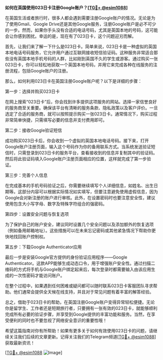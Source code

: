 **如何在英国使用023日卡注册Google账户？[[TG💪+ @esim1088](https://t.me/s/esim1088)]**

在英国生活或者旅行时，很多人都会遇到需要注册Google账户的情况。无论是为了使用Gmail、Google Drive还是其他Google服务，注册Google账户是必不可少的一步。然而，如果你手头没有合适的电话号码，尤其是英国本地的号码，这可能会让你感到困扰。幸运的是，现在有了023日卡，这个问题迎刃而解。

首先，让我们来了解一下什么是023日卡。简单来说，023日卡是一种虚拟的英国本地电话号码服务，它允许用户通过互联网接收短信验证码。这种服务非常适合那些没有英国本地手机号码的人群，比如刚到英国不久的学生或游客。通过购买一张023日卡，你可以轻松地获取一个英国本地号码，并用它来完成各种在线服务的注册流程，包括Google账户的注册。

那么，如何利用023日卡在英国注册Google账户呢？以下是详细的步骤：

第一步：选择并购买023日卡

在网上搜索“023日卡”后，你会找到许多提供这项服务的网站。选择一家信誉良好的服务商至关重要。确保该平台有清晰的服务条款、隐私政策以及客户评价。一旦选定了合适的服务商，就可以按照提示购买一张023日卡。通常情况下，购买过程非常简单快捷，只需填写必要的信息并支付费用即可。

第二步：接收Google验证短信

成功购买023日卡后，你会收到一个虚拟的英国本地电话号码。接下来，打开Google账户注册页面，输入这个号码作为你的备用联系方式。当系统发送验证短信时，只需登录到023日卡的服务平台，查看接收到的信息并复制其中的验证码。然后将此验证码填入Google账户注册页面相应的位置，这样就完成了第一步验证。

第三步：完善个人信息

在完成基本的手机号码验证之后，你需要继续填写个人详细信息，如姓名、出生日期等。这部分内容可以根据实际情况如实填写，但要注意避免使用虚假信息，因为Google会对新注册的账户进行审核。此外，在设置密码时也要注意安全性，建议使用包含大小写字母、数字及特殊字符组合的强密码。

第四步：设置安全问题与恢复选项

为了保护自己的账户安全，建议同时设置几个安全问题以及添加额外的恢复选项（例如备用邮箱地址）。这些措施可以在未来忘记密码或其他紧急情况下帮助你更快地找回账户控制权。

第五步：下载Google Authenticator应用

最后一步是安装Google官方提供的身份验证应用程序——Google Authenticator。这款APP能够生成动态口令，用于增强账户安全性。通过扫描二维码的方式将手机与Google账户绑定起来后，每次登录时都需要输入由该应用生成的一次性密码才能访问账户。

在整个过程中，如果遇到任何困难或疑问都可以随时联系023日卡客服团队寻求帮助。他们通常会提供全天候在线支持，并且对于常见问题有着丰富的解答经验。

总之，借助于023日卡的帮助，在英国注册Google账户变得异常轻松便捷。无论你是留学生、工作者还是短期旅行者，只要拥有一张有效的023日卡，就能够顺利完成所有必要的验证步骤，并享受到Google提供的丰富功能和服务。当然，在享受便利的同时也不要忽视了网络安全意识的重要性哦！

希望这篇指南对你有所帮助！如果有更多关于如何有效使用023日卡的问题，请继续关注我们后续的文章更新。记得关注我们的Telegram频道[[TG💪+ @esim1088](https://t.me/s/esim1088)]获取最新资讯！

[[TG💪+ @esim1088](https://t.me/s/esim1088) ![Image](https://i.postimg.cc/4NQfJmqS/Snipaste-2025-05-13-00-14-12.png)]